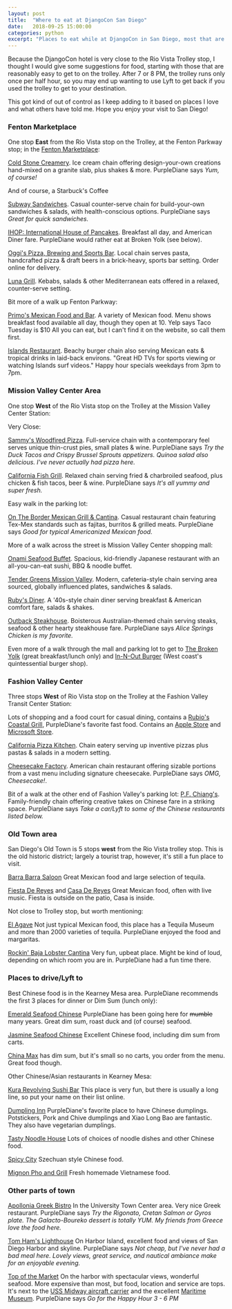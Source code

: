 ```yaml
---
layout: post
title:  "Where to eat at DjangoCon San Diego"
date:   2018-09-25 15:00:00
categories: python
excerpt: "Places to eat while at DjangoCon in San Diego, most that are easy to get to."
---
```


Because the DjangoCon hotel is very close to the Rio Vista Trolley stop, I thought I would give some suggestions for food, starting with those that are reasonably easy to get to on the trolley.
After 7 or 8 PM, the trolley runs only once per half hour, so you may end up wanting to use Lyft to get back if you used the trolley to get to your destination.

This got kind of out of control as I keep adding to it based on places I love and what others have told me. Hope you enjoy your visit to San Diego!


### Fenton Marketplace
One stop **East** from the Rio Vista stop on the Trolley, at the Fenton Parkway stop; in the [Fenton Marketplace][fenton]:

[Cold Stone Creamery][coldstone]. Ice cream chain offering design-your-own creations hand-mixed on a granite slab, plus shakes & more. PurpleDiane says *Yum, of course!*

And of course, a Starbuck's Coffee

[Subway Sandwiches][subway]. Casual counter-serve chain for build-your-own sandwiches & salads, with health-conscious options. PurpleDiane says *Great for quick sandwiches.*

[IHOP: International House of Pancakes][ihop]. Breakfast all day, and American Diner fare. PurpleDiane would rather eat at Broken Yolk (see below).

[Oggi's Pizza, Brewing and Sports Bar][oggis]. Local chain serves pasta, handcrafted pizza & draft beers in a brick-heavy, sports bar setting. Order online for delivery.

[Luna Grill][luna]. Kebabs, salads & other Mediterranean eats offered in a relaxed, counter-serve setting.

Bit more of a walk up Fenton Parkway:

[Primo's Mexican Food and Bar][primos]. A variety of Mexican food. Menu shows breakfast food available all day, though they open at 10. Yelp says Taco Tuesday is $10 All you can eat, but I can't find it on the website, so call them first.

[Islands Restaurant][islands]. Beachy burger chain also serving Mexican eats & tropical drinks in laid-back environs. "Great HD TVs for sports viewing or watching Islands surf videos." Happy hour specials weekdays from 3pm to 7pm.

### Mission Valley Center Area

One stop **West** of the Rio Vista stop on the Trolley at the Mission Valley Center Station:

Very Close:

[Sammy's Woodfired Pizza][sammys]. Full-service chain with a contemporary feel serves unique thin-crust pies, small plates & wine. PurpleDiane says *Try the Duck Tacos and Crispy Brussel Sprouts appetizers. Quinoa salad also delicious. I've never actually had pizza here.*

[California Fish Grill][fishgrill]. Relaxed chain serving fried & charbroiled seafood, plus chicken & fish tacos, beer & wine. PurpleDiane says *It's all yummy and super fresh.*

Easy walk in the parking lot:

[On The Border Mexican Grill & Cantina][border]. Casual restaurant chain featuring Tex-Mex standards such as fajitas, burritos & grilled meats. PurpleDiane says *Good for typical Americanized Mexican food.*

More of a walk across the street is Mission Valley Center shopping mall:

[Onami Seafood Buffet][onami]. Spacious, kid-friendly Japanese restaurant with an all-you-can-eat sushi, BBQ & noodle buffet.

[Tender Greens Mission Valley][greens]. Modern, cafeteria-style chain serving area sourced, globally influenced plates, sandwiches & salads.

[Ruby's Diner][rubys]. A '40s-style chain diner serving breakfast & American comfort fare, salads & shakes.

[Outback Steakhouse][outback]. Boisterous Australian-themed chain serving steaks, seafood & other hearty steakhouse fare. PurpleDiane says *Alice Springs Chicken is my favorite.*

Even more of a walk through the mall and parking lot to get to [The Broken Yolk][broken] (great breakfast/lunch only) and [In-N-Out Burger][innout] (West coast's quintessential burger shop).

### Fashion Valley Center
Three stops **West** of Rio Vista stop on the Trolley at the Fashion Valley Transit Center Station:

Lots of shopping and a food court for casual dining, contains a [Rubio's Coastal Grill][rubios], PurpleDiane's favorite fast food. Contains an [Apple Store][apple] and [Microsoft Store][microsoft].

[California Pizza Kitchen][capizza]. Chain eatery serving up inventive pizzas plus pastas & salads in a modern setting.

[Cheesecake Factory][cheesecake]. American chain restaurant offering sizable portions from a vast menu including signature cheesecake. PurpleDiane says *OMG, Cheesecake!*.

Bit of a walk at the other end of Fashion Valley's parking lot:
[P.F. Chiang's][pfc]. Family-friendly chain offering creative takes on Chinese fare in a striking space. PurpleDiane says *Take a car/Lyft to some of the Chinese restaurants listed below.*

### Old Town area

San Diego's Old Town is 5 stops **west** from the Rio Vista trolley stop.
This is the old historic district; largely a tourist trap, however, it's still a fun place to visit.

[Barra Barra Saloon][barra] Great Mexican food and large selection of tequila.

[Fiesta De Reyes][fiesta] and [Casa De Reyes][casa] Great Mexican food, often with live music. Fiesta is outside on the patio, Casa is inside.

Not close to Trolley stop, but worth mentioning:

[El Agave][elagave] Not just typical Mexican food, this place has a Tequila Museum and more than 2000 varieties of tequila. PurpleDiane enjoyed the food and margaritas.

[Rockin' Baja Lobster Cantina][rockin] Very fun, upbeat place. Might be kind of loud, depending on which room you are in. PurpleDiane had a fun time there.

### Places to drive/Lyft to

Best Chinese food is in the Kearney Mesa area. PurpleDiane recommends the first 3 places for dinner or Dim Sum (lunch only):

[Emerald Seafood Chinese][emerald] PurpleDiane has been going here for ~~mumble~~ many years. Great dim sum, roast duck and (of course) seafood.

[Jasmine Seafood Chinese][jasmine] Excellent Chinese food, including dim sum from carts.

[China Max][chinamax] has dim sum, but it's small so no carts, you order from the menu. Great food though.

Other Chinese/Asian restaurants in Kearney Mesa:

[Kura Revolving Sushi Bar][kura] This place is very fun, but there is usually a long line, so put your name on their list online.

[Dumpling Inn][dumpling] PurpleDiane's favorite place to have Chinese dumplings. Potstickers, Pork and Chive dumplings and Xiao Long Bao are fantastic. They also have vegetarian dumplings.

[Tasty Noodle House][noodle] Lots of choices of noodle dishes and other Chinese food.

[Spicy City][spicy] Szechuan style Chinese food.

[Mignon Pho and Grill][mignon] Fresh homemade Vietnamese food.

### Other parts of town

[Apollonia Greek Bistro][apollonia] In the University Town Center area. Very nice Greek restaurant. PurpleDiane says *Try the Rigonato, Cretan Salmon or Gyros plate. The Galacto-Boureko dessert is totally YUM. My friends from Greece love the food here.*

[Tom Ham's Lighthouse][tomham] On Harbor Island, excellent food and views of San Diego Harbor and skyline. PurpleDiane says *Not cheap, but I've never had a bad meal here. Lovely views, great service, and nautical ambiance make for an enjoyable evening.*

[Top of the Market][top] On the harbor with spectacular views, wonderful seafood. More expensive than most, but food, location and service are tops. It's next to the [USS Midway aircraft carrier][midway] and the excellent [Maritime Museum][maritime]. PurpleDiane says *Go for the Happy Hour 3 - 6 PM*

[apple]: https://www.apple.com/retail/fashionvalley/
[apollonia]: http://www.apolloniabistro.com/
[barra]: https://barrabarrasaloon.com/
[border]: http://otbsd.com/
[broken]: https://www.thebrokenyolkcafe.com/mission-valley/
[capizza]: https://locations.cpk.com/ll/US/CA/San-Diego/7007-Friars-Rd_*-Suite-901
[casa]: https://casadereyesrestaurant.com/
[cheesecake]: http://locations.thecheesecakefactory.com/ca/san-diego-28.html
[chinamax]: http://www.chinamaxsd.com/
[coldstone]: https://www.coldstonecreamery.com/locator/index.php?brand=cs&store=20175
[dumpling]: http://www.dumplinginn.com/
[elagave]: http://www.elagave.com/
[emerald]: http://www.sdchinesecuisine.com/
[fenton]: https://www.google.com/maps/place/Fenton+Marketplace/@32.7800187,-117.128956,18z/data=!4m5!3m4!1s0x80d95513ca24137f:0x3a6ed86b792778c6!8m2!3d32.7813394!4d-117.12787
[fiesta]: https://www.fiestadereyes.com/
[fishgrill]: https://www.cafishgrill.com/
[greens]: https://www.tendergreens.com/locations/mission-valley

[ihop]: https://restaurants.ihop.com/ca/san-diego/829/
[innout]: http://locations.in-n-out.com/128
[islands]: https://www.islandsrestaurants.com/locations/mission-valley
[jasmine]: http://jasmineseafood.com/
[luna]: http://lunagrill.com/location/mission-valley/
[kura]: https://kurausa.com/
[maritime]: https://sdmaritime.org/
[microsoft]: https://www.microsoft.com/en-us/store/locations/ca/san-diego/fashion-valley/store-3
[midway]: https://www.midway.org/
[mignon]: http://www.mignonpho.com/
[noodle]: http://www.tastynoodlehousesandiego.com/
[oggis]: http://missionvalley.oggis.com/
[onami]: https://www.facebook.com/onamitora/
[outback]: https://www.outback.com/locations/ca/mission-valley
[pfc]: https://www.pfchangs.com/locations/us/ca/san-diego/7077-friars-rd/7200-san-diego.html

[primos]: http://primosmex.com/primos-mex-and-bar/
[rockin]: https://rockinbaja.com/old-town/
[rubios]: https://www.rubios.com/
[rubys]: https://www.rubys.com/locations/san-diego-mission-valley-mall/

[sammys]: http://www.sammyspizza.com/location/mission-valley/
[spicy]: http://spicycity.menutoeat.com/
[subway]: http://www.subway.com/en-us
[tomham]: https://www.tomhamslighthouse.com/
[top]: https://www.sdtopofthemarket.com/menu/
